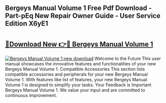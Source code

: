 ## Bergeys Manual Volume 1 Free Pdf Download - Part-pEq New Repair Owner Guide - User Service Edition X6yE1

# <h2><a href="http://bc23247.oget.top/?id=Bergeys+Manual+Volume+1">🔗Download New 👉🔴 Bergeys Manual Volume 1</a></h2>

[![Bergeys Manual Volume 1 new download](https://i.imgur.com/5g1atiW.png)](http://bc23247.oget.top/?id=Bergeys+Manual+Volume+1)
Welcome to the Future This user manual showcases the innovative features and functionalities of your new Bergeys Manual Volume 1. Compatible Accessories This section lists compatible accessories and peripherals for your new Bergeys Manual Volume 1. With features like list of features, your new Bergeys Manual Volume 1 is designed to simplify your tasks. Your Feedback is Important Bergeys Manual Volume 1. We value your input and are committed to continuous improvement.
